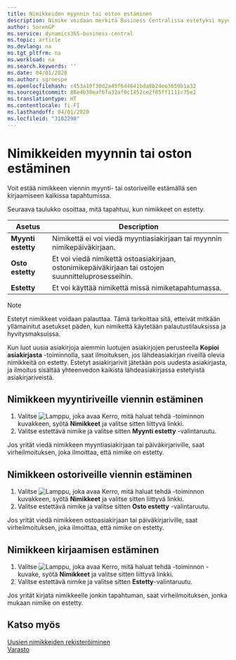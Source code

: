 ```yaml
---
title: Nimikkeiden myynnin tai oston estäminen
description: Nimike voidaan merkitä Business Centralissa estetyksi myynnin tai oston osalta tai kaikkia tarkoituksia varten.
author: SorenGP
ms.service: dynamics365-business-central
ms.topic: article
ms.devlang: na
ms.tgt_pltfrm: na
ms.workload: na
ms.search.keywords: ''
ms.date: 04/01/2020
ms.author: sgroespe
ms.openlocfilehash: c453a10f30d2a45f6d4641bda8b24ee3659b1a32
ms.sourcegitcommit: 88e4b30eaf6fa32af0c1452ce2f85ff1111c75e2
ms.translationtype: HT
ms.contentlocale: fi-FI
ms.lasthandoff: 04/01/2020
ms.locfileid: "3182298"
---
```

# <a name="block-items-from-sales-or-purchasing"></a>Nimikkeiden myynnin tai oston estäminen
Voit estää nimikkeen viennin myynti- tai ostoriveille estämällä sen kirjaamiseen kaikissa tapahtumissa.  

Seuraava taulukko osoittaa, mitä tapahtuu, kun nimikkeet on estetty.  

|Asetus|Description|  
|--------------------|------------|  
|**Myynti estetty**|Nimikettä ei voi viedä myyntiasiakirjaan tai myynnin nimikepäiväkirjaan.|  
|**Osto estetty**|Et voi viedä nimikettä ostoasiakirjaan, ostonimikepäiväkirjaan tai ostojen suunnitteluprosesseihin.|  
|**Estetty**|Et voi käyttää nimikettä missä nimiketapahtumassa.|  

> [!NOTE]
> Estetyt nimikkeet voidaan palauttaa. Tämä tarkoittaa sitä, etteivät mitkään yllämainitut asetukset päden, kun nimikettä käytetään palautustilauksissa ja hyvitysmaksuissa.

Kun luot uusia asiakirjoja aiemmin luotujen asiakirjojen perusteella **Kopioi asiakirjasta** -toiminnolla, saat ilmoituksen, jos lähdeasiakirjan riveillä olevia nimikkeitä on estetty. Estetyt asiakirjarivit jätetään pois uudesta asiakirjasta, ja ilmoitus sisältää yhteenvedon kaikista lähdeasiakirjassa estetyistä asiakirjariveistä.

## <a name="to-block-an-item-from-being-entered-on-sales-lines"></a>Nimikkeen myyntiriveille viennin estäminen  

1.  Valitse ![Lamppu, joka avaa Kerro, mitä haluat tehdä -toiminnon](media/ui-search/search_small.png "Kerro, mitä haluat tehdä") kuvakkeen, syötä **Nimikkeet** ja valitse sitten liittyvä linkki.  
2.  Valitse estettävä nimike ja valitse sitten **Myynti estetty** -valintaruutu.  

Jos yrität viedä nimikkeen myyntiasiakirjaan tai päiväkirjariville, saat virheilmoituksen, joka ilmoittaa, että nimike on estetty.

## <a name="to-block-an-item-from-being-entered-on-purchase-lines"></a>Nimikkeen ostoriveille viennin estäminen  

1.  Valitse ![Lamppu, joka avaa Kerro, mitä haluat tehdä -toiminnon](media/ui-search/search_small.png "Kerro, mitä haluat tehdä") kuvakkeen, syötä **Nimikkeet** ja valitse sitten liittyvä linkki.  
2.  Valitse estettävä nimike ja valitse sitten **Osto estetty** -valintaruutu.  

Jos yrität viedä nimikkeen ostoasiakirjaan tai päiväkirjariville, saat virheilmoituksen, joka ilmoittaa, että nimike on estetty.

## <a name="to-block-an-item-from-being-posted"></a>Nimikkeen kirjaamisen estäminen
1. Valitse ![Lamppu, joka avaa Kerro, mitä haluat tehdä -toiminnon](media/ui-search/search_small.png "Kerro, mitä haluat tehdä") -kuvake, syötä **Nimikkeet** ja valitse sitten liittyvä linkki.
2. Valitse estettävä nimike ja valitse sitten **Estetty**-valintaruutu.

Jos yrität kirjata nimikkeelle jonkin tapahtuman, saat virheilmoituksen, jonka mukaan nimike on estetty.

## <a name="see-also"></a>Katso myös  
[Uusien nimikkeiden rekisteröiminen](inventory-how-register-new-items.md)  
[Varasto](inventory-manage-inventory.md)  
